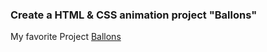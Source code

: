 ### Create a HTML & CSS animation project "Ballons"
My favorite Project [Ballons](https://amsornet.github.io/Project-ballons/)
